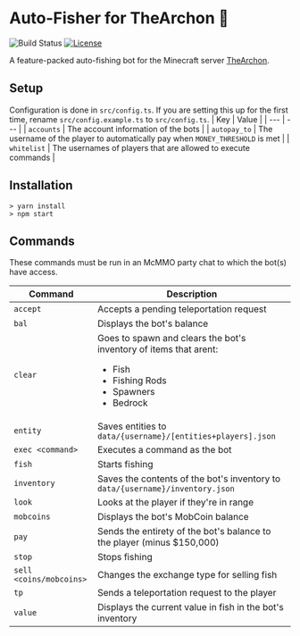 # Auto-Fisher for TheArchon 🎣
![Build Status](https://github.com/matteopolak/thearchon/actions/workflows/check.yml/badge.svg)
[![License][license-image]][license-url]<br>

[license-url]: https://opensource.org/licenses/MIT
[license-image]: https://img.shields.io/npm/l/make-coverage-badge.svg

A feature-packed auto-fishing bot for the Minecraft server [TheArchon](https://thearchon.net/).

## Setup
Configuration is done in `src/config.ts`.
If you are setting this up for the first time, rename `src/config.example.ts` to `src/config.ts`.
| Key | Value |
| --- | --- |
| `accounts` | The account information of the bots |
| `autopay_to` | The username of the player to automatically pay when `MONEY_THRESHOLD` is met |
| `whitelist` | The usernames of players that are allowed to execute commands |

## Installation

```console
> yarn install
> npm start
```

## Commands
These commands must be run in an McMMO party chat to which the bot(s) have access.

| Command | Description |
| --- | --- |
| `accept` | Accepts a pending teleportation request |
| `bal` | Displays the bot's balance |
| `clear` | Goes to spawn and clears the bot's inventory of items that arent: <ul><li>Fish</li><li>Fishing Rods</li><li>Spawners</li><li>Bedrock</li></ul> |
| `entity` | Saves entities to `data/{username}/[entities+players].json` |
| `exec <command>` | Executes a command as the bot |
| `fish` | Starts fishing |
| `inventory` | Saves the contents of the bot's inventory to `data/{username}/inventory.json` |
| `look` | Looks at the player if they're in range |
| `mobcoins` | Displays the bot's MobCoin balance |
| `pay` | Sends the entirety of the bot's balance to the player (minus $150,000) |
| `stop` | Stops fishing |
| `sell <coins/mobcoins>` | Changes the exchange type for selling fish |
| `tp` | Sends a teleportation request to the player |
| `value` | Displays the current value in fish in the bot's inventory |